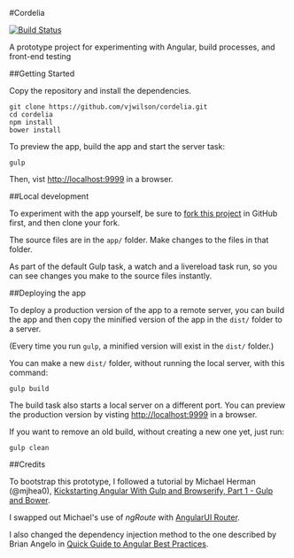 #Cordelia

[![Build Status](https://travis-ci.org/vjwilson/cordelia.svg?branch=master)](https://travis-ci.org/vjwilson/cordelia)

A prototype project for experimenting with Angular, build processes, and front-end testing

##Getting Started

Copy the repository and install the dependencies.

    git clone https://github.com/vjwilson/cordelia.git
    cd cordelia
    npm install
    bower install
    
To preview the app, build the app and start the server task:

    gulp
    
Then, vist [http://localhost:9999](http://localhost:9999) in a browser.

##Local development

To experiment with the app yourself, be sure to [fork this project](https://guides.github.com/activities/forking/) in GitHub first, and then clone your fork.

The source files are in the `app/` folder. Make changes to the files in that folder.

As part of the default Gulp task, a watch and a livereload task run, so you can see changes you make to the source files instantly.

##Deploying the app

To deploy a production version of the app to a remote server, you can build the app and then copy the minified version of the app in the `dist/` folder to a server.

(Every time you run `gulp`, a minified version will exist in the `dist/` folder.)
    
You can make a new `dist/` folder, without running the local server, with this command:

    gulp build

The build task also starts a local server on a different port. You can preview the production version by visting [http://localhost:9999](http://localhost:9999) in a browser.

If you want to remove an old build, without creating a new one yet, just run:

    gulp clean

##Credits

To bootstrap this prototype, I followed a tutorial by Michael Herman (@mjhea0), [Kickstarting Angular With Gulp and Browserify, Part 1 - Gulp and Bower](http://mherman.org/blog/2014/08/14/kickstarting-angular-with-gulp/#.VexAytNVhBc).

I swapped out Michael's use of _ngRoute_ with [AngularUI Router](https://github.com/angular-ui/ui-router).

I also changed the dependency injection method to the one described by Brian Angelo in [Quick Guide to Angular Best Practices](http://www.cardinalsolutions.com/blog/2015/06/quick-guide-to-angular-best-practices).
